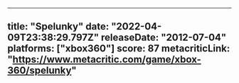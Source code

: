 
---
title: "Spelunky"
date: "2022-04-09T23:38:29.797Z"
releaseDate: "2012-07-04"
platforms: ["xbox360"]
score: 87
metacriticLink: "https://www.metacritic.com/game/xbox-360/spelunky"
---
